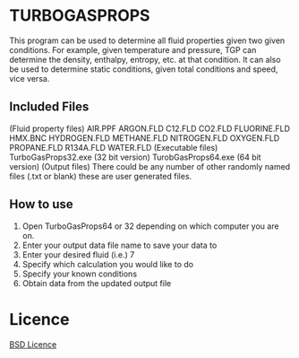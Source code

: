 TURBOGASPROPS
=============

This program can be used to determine all fluid properties given two
given conditions.  For example, given temperature and pressure, TGP
can determine the density, enthalpy, entropy, etc. at that condition.
It can also be used to determine static conditions, given total conditions
and speed, vice versa.

Included Files
--------------
(Fluid property files)
AIR.PPF
ARGON.FLD
C12.FLD
CO2.FLD
FLUORINE.FLD
HMX.BNC
HYDROGEN.FLD
METHANE.FLD
NITROGEN.FLD
OXYGEN.FLD
PROPANE.FLD
R134A.FLD
WATER.FLD
(Executable files)
TurboGasProps32.exe (32 bit version)
TurobGasProps64.exe (64 bit version)
(Output files)
There could be any number of other randomly named files (.txt or blank)
these are user generated files.

How to use
----------

1) Open TurboGasProps64 or 32 depending on which computer you are on.
2) Enter your output data file name to save your data to
3) Enter your desired fluid (i.e.) 7
4) Specify which calculation you would like to do
5) Specify your known conditions
6) Obtain data from the updated output file

Licence
=======
[BSD Licence](http://opensource.org/licenses/bsd-license.php)
